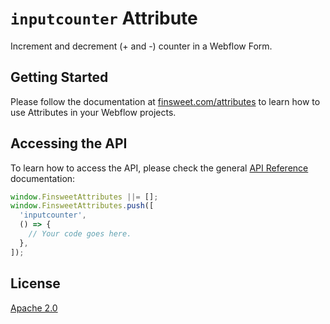# `inputcounter` Attribute

Increment and decrement (+ and -) counter in a Webflow Form.

## Getting Started

Please follow the documentation at [finsweet.com/attributes](https://www.finsweet.com/attributes) to learn how to use Attributes in your Webflow projects.

## Accessing the API

To learn how to access the API, please check the general [API Reference](../attributes/README.md#api-reference) documentation:

```javascript
window.FinsweetAttributes ||= [];
window.FinsweetAttributes.push([
  'inputcounter',
  () => {
    // Your code goes here.
  },
]);
```

## License

[Apache 2.0](../../LICENSE.md)
